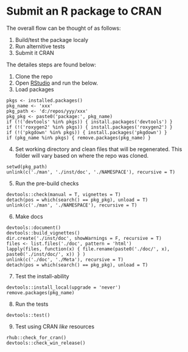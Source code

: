 # Submit an R package to CRAN

The overall flow can be thought of as follows:

1. Build/test the package localy
2. Run alternitive tests
3. Submit it CRAN

The detailes steps are found below:

1. Clone the repo
2. Open [RStudio](https://www.rstudio.com) and run the below.
3. Load packages
```{r}
pkgs <- installed.packages()
pkg_name <- 'xxx'
pkg_path <- 'd:/repos/yyy/xxx'
pkg_pkg <- paste0('package:', pkg_name)
if (!('devtools' %in% pkgs)) { install.packages('devtools') }
if (!('roxygen2' %in% pkgs)) { install.packages('roxygen2') }
if (!('pkgdown' %in% pkgs)) { install.packages('pkgdown') }
if (pkg_name %in% pkgs) { remove.packages(pkg_name) }
```
4. Set working directory and clean files that will be regenerated.
   This folder will vary based on where the repo was cloned.
```{r}
setwd(pkg_path)
unlink(c('./man', './inst/doc', './NAMESPACE'), recursive = T)
```
5. Run the pre-build checks
```{r}
devtools::check(manual = T, vignettes = T)
detach(pos = which(search() == pkg_pkg), unload = T)
unlink(c('./man', './NAMESPACE'), recursive = T)
```
6. Make docs
```{r}
devtools::document()
devtools::build_vignettes()
dir.create('./inst/doc', showWarnings = F, recursive = T)
files <- list.files('./doc', pattern = 'html')
lapply(files, function(x) { file.rename(paste0('./doc/', x), paste0('./inst/doc/', x)) } )
unlink(c('./doc', './Meta'), recursive = T)
detach(pos = which(search() == pkg_pkg), unload = T)
```
7. Test the install-ability
```{r}
devtools::install_local(upgrade = 'never')
remove.packages(pkg_name)
```
8. Run the tests
```{r}
devtools::test()
```
9. Test using CRAN _like_ resources
```{r}
rhub::check_for_cran()
devtools::check_win_release()
```
